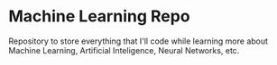 # Machine Learning Repo
Repository to store everything that I'll code while learning more about Machine Learning, Artificial Inteligence, Neural Networks, etc.
